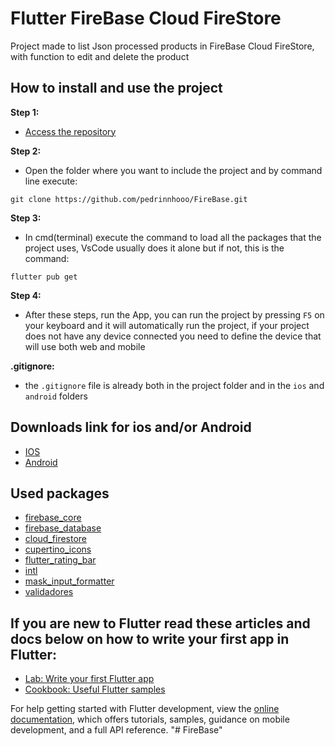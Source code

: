 # Flutter FireBase Cloud FireStore

Project made to list Json processed products in FireBase Cloud FireStore, with function to edit and delete the product

## How to install and use the project

**Step 1:**
- [Access the repository](https://github.com/pedrinnhooo/FireBase)

**Step 2:**
- Open the folder where you want to include the project and by command line execute: 
```
git clone https://github.com/pedrinnhooo/FireBase.git
```

**Step 3:**
- In cmd(terminal) execute the command to load all the packages that the project uses, VsCode usually does it alone but if not, this is the command: 
```
flutter pub get
```

**Step 4:**
- After these steps, run the App, you can run the project by pressing ` F5 ` on your keyboard and it will automatically run the project, if your project does not have any device connected you need to define the device that will use both web and mobile

**.gitignore:**
- the ` .gitignore ` file is already both in the project folder and in the ` ios ` and ` android ` folders
## Downloads link for ios and/or Android

- [IOS](https://github.com/pedrinnhooo/FireBase/tree/main/ios)
- [Android](https://github.com/pedrinnhooo/FireBase/tree/main/android)

## Used packages

- [firebase_core](https://pub.dev/packages/firebase_core)
- [firebase_database](https://pub.dev/packages/firebase_database)
- [cloud_firestore](https://pub.dev/packages/cloud_firestore)
- [cupertino_icons](https://pub.dev/packages/cupertino_icons)
- [flutter_rating_bar](https://pub.dev/packages/flutter_rating_bar)
- [intl](https://pub.dev/packages/intl)
- [mask_input_formatter](https://pub.dev/packages/mask_input_formatter)
- [validadores](https://pub.dev/packages/validadores)


## If you are new to Flutter read these articles and docs below on how to write your first app in Flutter:

- [Lab: Write your first Flutter app](https://docs.flutter.dev/get-started/codelab)
- [Cookbook: Useful Flutter samples](https://docs.flutter.dev/cookbook)

For help getting started with Flutter development, view the
[online documentation](https://docs.flutter.dev/), which offers tutorials,
samples, guidance on mobile development, and a full API reference.
"# FireBase" 
